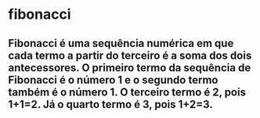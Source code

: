 # fibonacci
## Fibonacci é uma sequência numérica em que cada termo a partir do terceiro é a soma dos dois antecessores. O primeiro termo da sequência de Fibonacci é o número 1 e o segundo termo também é o número 1. O terceiro termo é 2, pois 1+1=2. Já o quarto termo é 3, pois 1+2=3.

